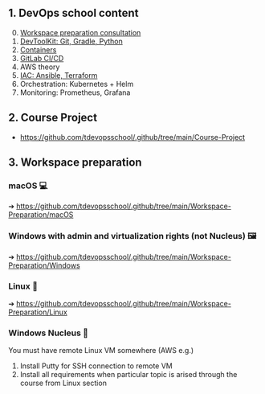 ## 1. DevOps school content
0. [Workspace preparation consultation](https://github.com/tdevopsschool/.github/tree/main/Workspace-Preparation)
1. [DevToolKit: Git, Gradle, Python](https://github.com/tdevopsschool/1-DevToolKit)
2. [Containers](https://github.com/tdevopsschool/2-Containers)
3. [GitLab CI/CD](https://github.com/tdevopsschool/3-CICD)
4. AWS theory
5. [IAC: Ansible, Terraform](https://github.com/tdevopsschool/5-IAC) 
6. Orchestration: Kubernetes + Helm
7. Monitoring: Prometheus, Grafana

## 2. Course Project
- https://github.com/tdevopsschool/.github/tree/main/Course-Project

## 3. Workspace preparation
### macOS 💻
➔ https://github.com/tdevopsschool/.github/tree/main/Workspace-Preparation/macOS

### Windows with admin and virtualization rights (not Nucleus) 🖼
➔ https://github.com/tdevopsschool/.github/tree/main/Workspace-Preparation/Windows 

### Linux 🐧
➔ https://github.com/tdevopsschool/.github/tree/main/Workspace-Preparation/Linux

### Windows Nucleus 🤷
You must have remote Linux VM somewhere (AWS e.g.)
1. Install Putty for SSH connection to remote VM
2. Install all requirements when particular topic is arised through the course from Linux section

